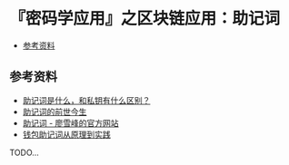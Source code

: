 # 『密码学应用』之区块链应用：助记词

<!-- vim-markdown-toc GFM -->

* [参考资料](#参考资料)

<!-- vim-markdown-toc -->

## 参考资料

*   [助记词是什么，和私钥有什么区别？](https://baijiahao.baidu.com/s?id=1605858328277610367)
*   [助记词的前世今生](https://baijiahao.baidu.com/s?id=1617532514212729385)
*   [助记词 - 廖雪峰的官方网站](https://www.liaoxuefeng.com/wiki/1207298049439968/1207320517404448)
*   [钱包助记词从原理到实践](https://www.jianshu.com/p/acb58049942d)

TODO...
